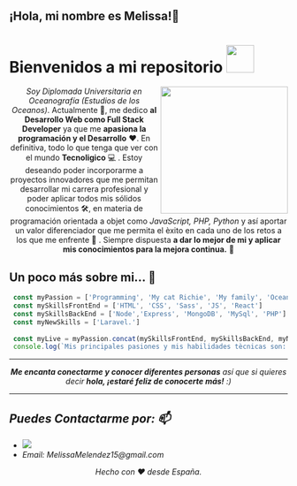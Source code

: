 <h2>¡Hola, mi nombre es Melissa!👋</h2>

<h1>Bienvenidos a mi repositorio <img src="https://github.com/MelissaMelendez15/asset/blob/main/giphy%20(1).gif" width="50"></h1> 

<img align='right' src="https://github.com/MelissaMelendez15/asset/blob/main/200.webp" width="230">

<p align="center"><em>Soy Diplomada Universitaria en Oceanografía (Estudios de los Oceanos)</em>. Actualmente  🔭, me dedico <strong>al Desarrollo Web como Full Stack Developer</strong> ya que me <strong>apasiona la programación y el Desarrollo</strong>  ❤️. En definitiva, todo lo que tenga que ver con el mundo <strong>Tecnoligico</strong>  💻 . Estoy deseando poder incorporarme a proyectos innovadores que me permitan desarrollar mi carrera profesional y poder aplicar todos mis sólidos conocimientos 🛠️,  en materia de programación orientada a objet como <em>JavaScript, PHP, Python</em> y así aportar un valor diferenciador que me permita el èxito en cada uno de los retos a los que me enfrente 🌟 . Siempre dispuesta <strong>a dar lo mejor de mi y aplicar mis conocimientos para la mejora continua.</strong> 🚀</p>

## Un poco más sobre mi...  🧐  
  
```javascript
 const myPassion = ['Programming', 'My cat Richie', 'My family', 'Oceans', 'Classical dance', 'Movies', 'Music', 'Games']
 const mySkillsFrontEnd = ['HTML', 'CSS', 'Sass', 'JS', 'React']
 const mySkillsBackEnd = ['Node','Express', 'MongoDB', 'MySql', 'PHP']
 const myNewSkills = ['Laravel.']
 
 const myLive = myPassion.concat(mySkillsFrontEnd, mySkillsBackEnd, myNewSkills)
 console.log(`Mis principales pasiones y mis habilidades tècnicas son: ${myLive.length} y se llaman: ${myLive.join(', ')}`)

```
<hr>

<p align="center"><em><b>Me encanta conectarme y conocer diferentes personas</b> así que si quieres decir <b>hola, ¡estaré feliz de conocerte más!</b> :)</p>

<hr>

## Puedes Contactarme por:  📫

<ul>
   <li><img src="https://github.com/MelissaMelendez15/asset/blob/main/linkedin.png"><a href="https://www.linkedin.com/in/melissa-mel%C3%A9ndez-zamora/"></img></a></li>
   <li>Email: MelissaMelendez15@gmail.com</li>
</ul>

<p align="center">
  Hecho con ❤️ desde España.
</p>



